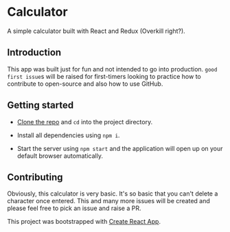 # Calculator
A simple calculator built with React and Redux (Overkill right?).

## Introduction
This app was built just for fun and not intended to go into production. `good first issue`s will be raised for first-timers looking to practice how to contribute to open-source and also how to use GitHub.

## Getting started
- [Clone the repo](https://github.com/chuxmykel/calculator.git) and `cd` into the project directory.

- Install all dependencies using `npm i`.

- Start the server using `npm start` and the application will open up on your default browser automatically.

## Contributing
Obviously, this calculator is very basic. It's so basic that you can't delete a character once entered. This and many more issues will be created and please feel free to pick an issue and raise a PR.

This project was bootstrapped with [Create React App](https://github.com/facebook/create-react-app).
